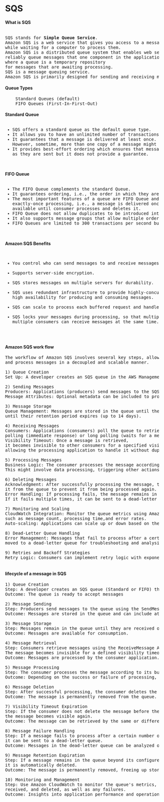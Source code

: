 <!DOCTYPE html>
<html>
<head>
<body>
<h1>SQS</h1>
<h4>What is SQS</h4>
<pre> 
SQS stands for <b>Simple Queue Service</b>.
Amazon SQS is a web service that gives you access to a message queue that can be used to store messages 
while waiting for a computer to process them.
Amazon SQS is a distributed queue system that enables web service applications to quickly and 
reliably queue messages that one component in the application generates to be consumed by another component 
where a queue is a temporary repository 
for messages that are awaiting processing.
SQS is a message queuing service.
Amazon SQS is primarily designed for sending and receiving messages in a queue
</pre> 
<h4>Queue Types</h4>
<pre>
	Standard Queues (default)
	FIFO Queues (First-In-First-Out)
</pre>
<h4>Standard Queue</h4>
<pre>
<ul><li>SQS offers a standard queue as the default queue type.</li><li>It allows you to have an unlimited number of transactions per second.</li><li>It guarantees that a message is delivered at least once. 
However, sometime, more than one copy of a message might be delivered out of order.</li><li>It provides best-effort ordering which ensures that messages are generally delivered in the same order 
as they are sent but it does not provide a guarantee.</li></ul>
</pre>	
<h4>FIFO Queue</h4>
<pre>
<ul><li>The FIFO Queue complements the standard Queue.</li><li>It guarantees ordering, i.e., the order in which they are sent is also received in the same order.</li><li>The most important features of a queue are FIFO Queue and 
exactly-once processing, i.e., a message is delivered once and remains 
available until consumer processes and deletes it.</li><li>FIFO Queue does not allow duplicates to be introduced into the Queue.</li><li>It also supports message groups that allow multiple ordered message groups within a single Queue.</li><li>FIFO Queues are limited to 300 transactions per second but have all the capabilities of standard queues.</li></ul>
</pre>	
<h4>Amazon SQS Benefits</h4>
<pre>
<ul>
<li>You control who can send messages to and receive messages from an SQS queue.</li>
<li>Supports server-side encryption.</li>
<li>SQS stores messages on multiple servers for durability.</li>
<li>SQS uses redundant infrastructure to provide highly-concurrent access to messages and 
high availability for producing and consuming messages.</li>
<li>SQS can scale to process each buffered request and handle any load increases or spikes independently.</li>
<li>SQS locks your messages during processing, so that multiple producers can send and 
multiple consumers can receive messages at the same time.</li>
</ul>
</pre>
<h4>Amazon SQS work flow</h4>
<pre>
The workflow of Amazon SQS involves several key steps, allowing applications to send, receive, 
and process messages in a decoupled and scalable manner.<br>
1) Queue Creation
Set Up: A developer creates an SQS queue in the AWS Management Console or using AWS SDKs. This queue will hold the messages.<br>
2) Sending Messages
Producers: Applications (producers) send messages to the SQS queue. Each message can contain data, attributes, and metadata.
Message Attributes: Optional metadata can be included to provide additional information about the message.<br>
3) Message Storage
Queue Management: Messages are stored in the queue until they are processed or 
until their retention period expires (up to 14 days).<br>
4) Receiving Messages
Consumers: Applications (consumers) poll the queue to retrieve messages. This can be done using short 
polling (immediate response) or long polling (waits for a message).
Visibility Timeout: Once a message is retrieved, 
it becomes invisible to other consumers for a specified visibility timeout period, 
allowing the processing application to handle it without duplication.<br>
5) Processing Messages
Business Logic: The consumer processes the message according to the business logic. 
This might involve data processing, triggering other actions, or interacting with databases.<br>
6) Deleting Messages
Acknowledgment: After successfully processing the message, the consumer deletes 
it from the queue to prevent it from being processed again.
Error Handling: If processing fails, the message remains in the queue and can be retried based on the visibility timeout. 
If it fails multiple times, it can be sent to a dead-letter queue for further analysis.<br>
7) Monitoring and Scaling
CloudWatch Integration: Monitor the queue metrics using Amazon CloudWatch, 
such as message count, processing time,and error rates.
Auto-scaling: Applications can scale up or down based on the message load.<br>
8) Dead-Letter Queue Handling
Error Management: Messages that fail to process after a certain number of attempts are 
moved to a dead-letter queue for troubleshooting and analysis.<br>
9) Retries and Backoff Strategies
Retry Logic: Consumers can implement retry logic with exponential backoff strategies to handle transient failures effectively.<br>
</pre>
<h4>lifecycle of a message in SQS</h4>
<pre>
1) Queue Creation
Step: A developer creates an SQS queue (Standard or FIFO) through the AWS Management Console, CLI, or SDK.
Outcome: The queue is ready to accept messages<br>
2) Message Sending
Step: Producers send messages to the queue using the SendMessage API call.
Outcome: Messages are stored in the queue and can include attributes.<br>
3) Message Storage
Step: Messages remain in the queue until they are received or until their retention period expires (up to 14 days).
Outcome: Messages are available for consumption.<br>
4) Message Retrieval
Step: Consumers retrieve messages using the ReceiveMessage API call. 
The message becomes invisible for a defined visibility timeout.
Outcome: Messages are processed by the consumer application.<br>
5) Message Processing
Step: The consumer processes the message according to its business logic.
Outcome: Depending on the success or failure of processing, different actions will follow.<br>
6) Message Deletion
Step: After successful processing, the consumer deletes the message from the queue using the DeleteMessage API call.
Outcome: The message is permanently removed from the queue.<br>
7) Visibility Timeout Expiration
Step: If the consumer does not delete the message before the visibility timeout expires, 
the message becomes visible again.
Outcome: The message can be retrieved by the same or different consumers for processing.<br>
8) Message Failure Handling
Step: If a message fails to process after a certain number of attempts (as defined by the queue configuration), 
it can be sent to a dead-letter queue.
Outcome: Messages in the dead-letter queue can be analyzed or retried later.<br>
9) Message Retention Expiration
Step: If a message remains in the queue beyond its configured retention period (up to 14 days), 
it is automatically deleted.
Outcome: The message is permanently removed, freeing up storage.<br>
10) Monitoring and Management
Step: Use Amazon CloudWatch to monitor the queue's metrics, including the number of messages sent, 
received, and deleted, as well as any failures.
Outcome: Insights into application performance and operational health.
</pre>
</body>
</html>
